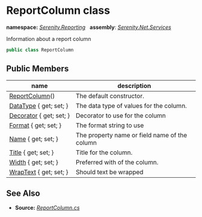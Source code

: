 # ReportColumn class
**namespace:** *[Serenity.Reporting](../README.md#serenity.reporting-namespace)*   **assembly**: *[Serenity.Net.Services](../README.md)*

Information about a report column

```csharp
public class ReportColumn
```

## Public Members

| name | description |
| --- | --- |
| [ReportColumn](ReportColumn/ReportColumn.md)() | The default constructor. |
| [DataType](ReportColumn/DataType.md) { get; set; } | The data type of values for the column. |
| [Decorator](ReportColumn/Decorator.md) { get; set; } | Decorator to use for the column |
| [Format](ReportColumn/Format.md) { get; set; } | The format string to use |
| [Name](ReportColumn/Name.md) { get; set; } | The property name or field name of the column |
| [Title](ReportColumn/Title.md) { get; set; } | Title for the column. |
| [Width](ReportColumn/Width.md) { get; set; } | Preferred with of the column. |
| [WrapText](ReportColumn/WrapText.md) { get; set; } | Should text be wrapped |

## See Also

* **Source:** *[ReportColumn.cs](https://github.com/serenity-is/Serenity/blob/master/src/Serenity.Net.Services/Reporting/ReportColumn.cs)*